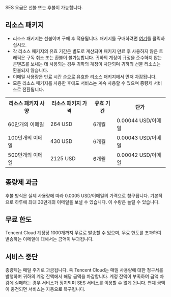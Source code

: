 SES 요금은 선불 또는 후불이 가능합니다.

## 리소스 패키지
- 리소스 패키지는 선불이며 구매 후 적용됩니다. 패키지를 구매하려면 [여기](http://buy.intl.cloud.tencent.com/ses)를 클릭하십시오.
- 각 리소스 패키지의 유효 기간은 별도로 계산되며 패키지 만료 후 사용하지 않은 트래픽은 구독 취소 또는 환불이 불가능합니다. 귀하의 계정이 규정을 준수하지 않는 콘텐츠를 보내는 데 사용되는 경우 귀하의 계정이 차단되며 귀하의 선불 리소스는 환불되지 않습니다.
- 이메일 사용량은 만료 시간 순으로 유효한 리소스 패키지에서 먼저 차감됩니다.
- 모든 리소스 패키지를 사용한 후에도 서비스는 계속 사용할 수 있으며 종량제 서비스로 전환됩니다.
<escape>
<table>
<tr>
<th>리소스 패키지 사양</th>
<th>리소스 패키지 가격</th>
<th>유효 기간</th>
<th>단가</th>
</tr>
<tr>
<td>60만개의 이메일</td>
<td>264 USD</td>
<td>6개월</td>
<td>0.00044 USD/이메일</td>
</tr>
<tr>
<td>100만개의 이메일</td>
<td>430 USD</td>
<td>6개월</td>
<td>0.00043 USD/이메일</td>
</tr>
<tr>
<td>500만개의 이메일</td>
<td>2125 USD</td>
<td>6개월</td>
<td>0.00042 USD/이메일</td>
</tr>
</table>

</escape>

## 종량제 과금
후불 방식은 실제 사용량에 따라 0.0005 USD/이메일의 가격으로 청구됩니다. 기본적으로 하루에 최대 30만개의 이메일을 보낼 수 있습니다. 이 수량은 늘릴 수 있습니다.
## 무료 한도
Tencent Cloud 계정당 1000개까지 무료로 발송할 수 있으며, 무료 한도를 초과하여 발송하는 이메일에 대해서는 금액이 부과됩니다.
## 서비스 중단
종량제는 매일 주기로 과금됩니다. 즉 Tencent Cloud는 매일 사용량에 대한 청구서를 발행하며 귀하의 계정 잔액에서 해당 금액을 차감합니다. 계정 잔액이 부족하여 금액 차감에 실패하는 경우 서비스가 정지되며 SES 서비스를 이용할 수 없게 됩니다. 연체 금액이 충전되면 서비스는 자동으로 복구됩니다.



